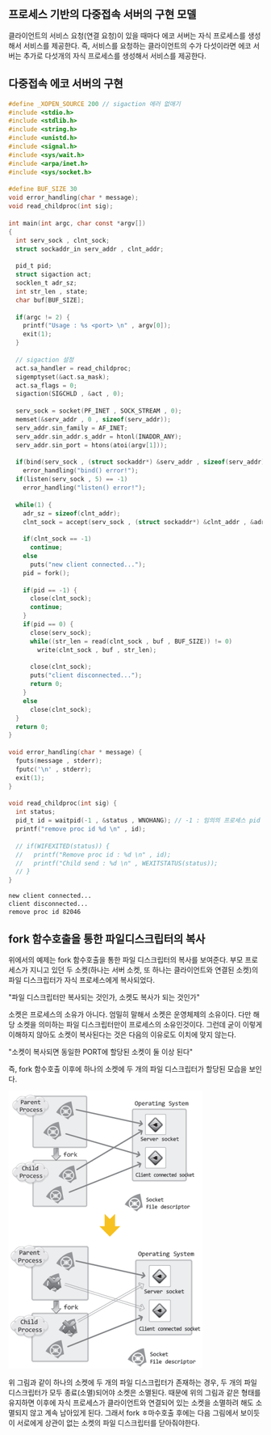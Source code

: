 ##  프로세스 기반의 다중접속 서버의 구현 모델
클라이언트의 서비스 요청(연결 요청)이 있을 때마다 에코 서버는 자식 프로세스를 생성해서 서비스를 제공한다. 즉, 서비스를 요청하는 클라이언트의 수가 다섯이라면 에코 서버는 추가로 다섯개의 자식 프로세스를 생성해서 서비스를 제공한다.

## 다중접속 에코 서버의 구현
```c
#define _XOPEN_SOURCE 200 // sigaction 에러 없애기
#include <stdio.h>
#include <stdlib.h>
#include <string.h>
#include <unistd.h>
#include <signal.h>
#include <sys/wait.h>
#include <arpa/inet.h>
#include <sys/socket.h>

#define BUF_SIZE 30
void error_handling(char * message);
void read_childproc(int sig);

int main(int argc, char const *argv[])
{
  int serv_sock , clnt_sock;
  struct sockaddr_in serv_addr , clnt_addr;

  pid_t pid;
  struct sigaction act;
  socklen_t adr_sz;
  int str_len , state;
  char buf[BUF_SIZE];

  if(argc != 2) {
    printf("Usage : %s <port> \n" , argv[0]);
    exit(1);
  }

  // sigaction 설정
  act.sa_handler = read_childproc;
  sigemptyset(&act.sa_mask);
  act.sa_flags = 0;
  sigaction(SIGCHLD , &act , 0);

  serv_sock = socket(PF_INET , SOCK_STREAM , 0);
  memset(&serv_addr , 0 , sizeof(serv_addr));
  serv_addr.sin_family = AF_INET;
  serv_addr.sin_addr.s_addr = htonl(INADDR_ANY);
  serv_addr.sin_port = htons(atoi(argv[1]));

  if(bind(serv_sock , (struct sockaddr*) &serv_addr , sizeof(serv_addr)) == -1)
    error_handling("bind() error!");
  if(listen(serv_sock , 5) == -1)
    error_handling("listen() error!");
  
  while(1) {
    adr_sz = sizeof(clnt_addr);
    clnt_sock = accept(serv_sock , (struct sockaddr*) &clnt_addr , &adr_sz);

    if(clnt_sock == -1) 
      continue;
    else
      puts("new client connected...");
    pid = fork();

    if(pid == -1) {
      close(clnt_sock);
      continue;
    }
    if(pid == 0) {
      close(serv_sock);
      while((str_len = read(clnt_sock , buf , BUF_SIZE)) != 0)
        write(clnt_sock , buf , str_len);

      close(clnt_sock);
      puts("client disconnected...");
      return 0;
    }
    else 
      close(clnt_sock);
  }
  return 0;
}

void error_handling(char * message) {
  fputs(message , stderr);
  fputc('\n' , stderr);
  exit(1);
}

void read_childproc(int sig) {
  int status;
  pid_t id = waitpid(-1 , &status , WNOHANG); // -1 : 임의의 프로세스 pid 가 return 될때
  printf("remove proc id %d \n" , id);

  // if(WIFEXITED(status)) {
  //   printf("Remove proc id : %d \n" , id);
  //   printf("Child send : %d \n" , WEXITSTATUS(status));
  // }
}
```

```
new client connected...
client disconnected...
remove proc id 82046 
```

## fork 함수호출을 통한 파일디스크립터의 복사
위에서의 예제는 fork 함수호출을 통한 파일 디스크립터의 복사를 보여준다. 부모 프로세스가 지니고 있던 두 소켓(하나는 서버 소켓, 또 하나는 클라이언트와 연결된 소켓)의 파일 디스크립터가 자식 프로세스에게 복사되었다.

"파일 디스크립터만 복사되는 것인가, 소켓도 복사가 되는 것인가"

소켓은 프로세스의 소유가 아니다. 엄밀히 말해서 소켓은 운영체제의 소유이다. 다만 해당 소켓을 의미하는 파일 디스크립터만이 프로세스의 소유인것이다. 그런데 굳이 이렇게 이해하지 않아도 소켓이 복사된다는 것은 다음의 이유로도 이치에 맞지 않는다.

"소켓이 복사되면 동일한 PORT에 할당된 소켓이 둘 이상 된다"

즉, fork 함수호출 이후에 하나의 소켓에 두 개의 파일 디스크립터가 할당된 모습을 보인다.

![alt text](/image/image9.png)

위 그림과 같이 하나의 소켓에 두 개의 파일 디스크립터가 존재하는 경우, 두 개의 파일 디스크립터가 모두 종료(소멸)되어야 소켓은 소멸된다. 때문에 위의 그림과 같은 형태를 유지하면 이후에 자식 프로세스가 클라이언트와 연결되어 있는 소켓을 소멸하려 해도 소멸되지 않고 계속 남아있게 된다. 그래서 fork ㅎ마수호출 후에는 다음 그림에서 보이듯이 서로에게 상관이 없는 소켓의 파일 디스크립터를 닫아줘야한다.

